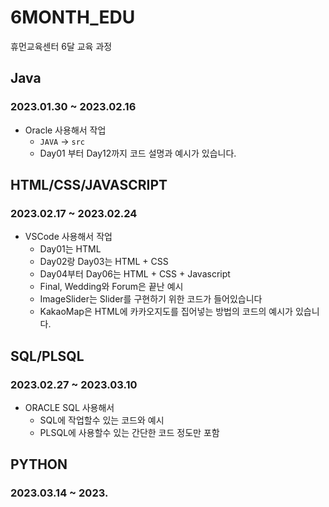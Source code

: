 # 6MONTH_EDU
휴먼교육센터 6달 교육 과정

## Java
### 2023.01.30 ~ 2023.02.16
  - Oracle 사용해서 작업
    - `JAVA` → `src`
    - Day01 부터 Day12까지 코드 설명과 예시가 있습니다.

## HTML/CSS/JAVASCRIPT
### 2023.02.17 ~ 2023.02.24
  - VSCode 사용해서 작업
    - Day01는 HTML
    - Day02랑 Day03는 HTML + CSS
    - Day04부터 Day06는 HTML + CSS + Javascript
    - Final, Wedding와 Forum은 끝난 예시
    - ImageSlider는 Slider를 구현하기 위한 코드가 들어있습니다
    - KakaoMap은 HTML에 카카오지도를 집어넣는 방법의 코드의 예시가 있습니다.

## SQL/PLSQL
### 2023.02.27 ~ 2023.03.10
  - ORACLE SQL 사용해서 
    - SQL에 작업할수 있는 코드와 예시
    - PLSQL에 사용할수 있는 간단한 코드 정도만 포함

## PYTHON
### 2023.03.14 ~ 2023.
